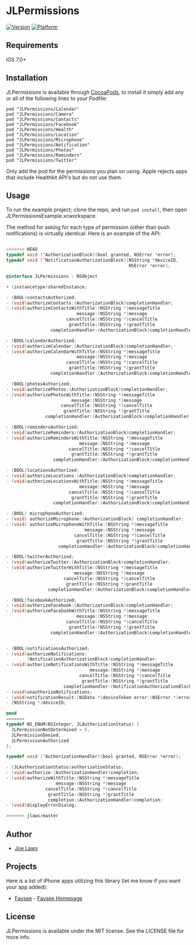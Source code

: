 # JLPermissions

[![Version](http://cocoapod-badges.herokuapp.com/v/JLPermissions/badge.png)](http://cocoadocs.org/docsets/JLPermissions)
[![Platform](http://cocoapod-badges.herokuapp.com/p/JLPermissions/badge.png)](http://cocoadocs.org/docsets/JLPermissions)

## Requirements

iOS 7.0+

## Installation

JLPermissions is available through [CocoaPods](http://cocoapods.org), to install it simply add any or all of the following lines to your Podfile:

    pod "JLPermissions/Calendar"
    pod "JLPermissions/Camera"
    pod "JLPermissions/Contacts"
    pod "JLPermissions/Facebook"
    pod "JLPermissions/Health"
    pod "JLPermissions/Location"
    pod "JLPermissions/Microphone"
    pod "JLPermissions/Notification"
    pod "JLPermissions/Photos"
    pod "JLPermissions/Reminders"
    pod "JLPermissions/Twitter" 

Only add the pod for the permissions you plan on using.  Apple rejects apps that include Healthkit API's but do not use them.

## Usage

To run the example project; clone the repo, and run `pod install`, then open JLPermissionsExample.xcworkspace.

The method for asking for each type of permission (other than push notifications) is virtually identical.  Here is an example of the API:

```objective-c

<<<<<<< HEAD
typedef void (^AuthorizationBlock)(bool granted, NSError *error);
typedef void (^NotificationAuthorizationBlock)(NSString *deviceID,
                                               NSError *error);

@interface JLPermissions : NSObject

+ (instancetype)sharedInstance;

- (BOOL)contactsAuthorized;
- (void)authorizeContacts:(AuthorizationBlock)completionHandler;
- (void)authorizeContactsWithTitle:(NSString *)messageTitle
                           message:(NSString *)message
                       cancelTitle:(NSString *)cancelTitle
                        grantTitle:(NSString *)grantTitle
                 completionHandler:(AuthorizationBlock)completionHandler;

- (BOOL)calendarAuthorized;
- (void)authorizeCalendar:(AuthorizationBlock)completionHandler;
- (void)authorizeCalendarWithTitle:(NSString *)messageTitle
                           message:(NSString *)message
                       cancelTitle:(NSString *)cancelTitle
                        grantTitle:(NSString *)grantTitle
                 completionHandler:(AuthorizationBlock)completionHandler;

- (BOOL)photosAuthorized;
- (void)authorizePhotos:(AuthorizationBlock)completionHandler;
- (void)authorizePhotosWithTitle:(NSString *)messageTitle
                         message:(NSString *)message
                     cancelTitle:(NSString *)cancelTitle
                      grantTitle:(NSString *)grantTitle
               completionHandler:(AuthorizationBlock)completionHandler;

- (BOOL)remindersAuthorized;
- (void)authorizeReminders:(AuthorizationBlock)completionHandler;
- (void)authorizeRemindersWithTitle:(NSString *)messageTitle
                            message:(NSString *)message
                        cancelTitle:(NSString *)cancelTitle
                         grantTitle:(NSString *)grantTitle
                  completionHandler:(AuthorizationBlock)completionHandler;

- (BOOL)locationsAuthorized;
- (void)authorizeLocations:(AuthorizationBlock)completionHandler;
- (void)authorizeLocationsWithTitle:(NSString *)messageTitle
                            message:(NSString *)message
                        cancelTitle:(NSString *)cancelTitle
                         grantTitle:(NSString *)grantTitle
                  completionHandler:(AuthorizationBlock)completionHandler;

- (BOOL) microphoneAuthorized;
- (void) authorizeMicrophone:(AuthorizationBlock) completionHandler;
- (void) authorizeMicrophoneWithTitle:(NSString *)messageTitle
                              message:(NSString *)message
                          cancelTitle:(NSString *)cancelTitle
                           grantTitle:(NSString *)grantTitle
                    completionHandler:(AuthorizationBlock)completionHandler;

- (BOOL)twitterAuthorized;
- (void)authorizeTwitter:(AuthorizationBlock)completionHandler;
- (void)authorizeTwitterWithTitle:(NSString *)messageTitle
                          message:(NSString *)message
                      cancelTitle:(NSString *)cancelTitle
                       grantTitle:(NSString *)grantTitle
                completionHandler:(AuthorizationBlock)completionHandler;

- (BOOL)facebookAuthorized;
- (void)authorizeFacebook:(AuthorizationBlock)completionHandler;
- (void)authorizeFacebookWithTitle:(NSString *)messageTitle
                           message:(NSString *)message
                       cancelTitle:(NSString *)cancelTitle
                        grantTitle:(NSString *)grantTitle
                 completionHandler:(AuthorizationBlock)completionHandler;


- (BOOL)notificationsAuthorized;
- (void)authorizeNotifications:
        (NotificationAuthorizationBlock)completionHandler;
- (void)authorizeNotificationsWithTitle:(NSString *)messageTitle
                                message:(NSString *)message
                            cancelTitle:(NSString *)cancelTitle
                             grantTitle:(NSString *)grantTitle
                      completionHandler:(NotificationAuthorizationBlock)completionHandler;
- (void)unauthorizeNotifications;
- (void)notificationResult:(NSData *)deviceToken error:(NSError *)error;
- (NSString *)deviceID;

@end
=======
typedef NS_ENUM(NSInteger, JLAuthorizationStatus) {
  JLPermissionNotDetermined = 0,
  JLPermissionDenied,
  JLPermissionAuthorized
};

typedef void (^AuthorizationHandler)(bool granted, NSError *error);

- (JLAuthorizationStatus)authorizationStatus;
- (void)authorize:(AuthorizationHandler)completion;
- (void)authorizeWithTitle:(NSString *)messageTitle
                   message:(NSString *)message
               cancelTitle:(NSString *)cancelTitle
                grantTitle:(NSString *)grantTitle
                completion:(AuthorizationHandler)completion;
- (void)displayErrorDialog;

>>>>>>> jlaws/master
```

## Author

- [Joe Laws]

## Projects

Here is a list of iPhone apps utilizing this library (let me know if you want your app added):

- [Faysee] - [Faysee Homepage]

## License

JLPermissions is available under the MIT license. See the LICENSE file for more info.

[Joe Laws]:https://angel.co/joe-laws
[Faysee]:https://itunes.apple.com/us/app/seer-reminders/id721450216?ls=1&mt=8
[Faysee Homepage]:http://faysee.com

